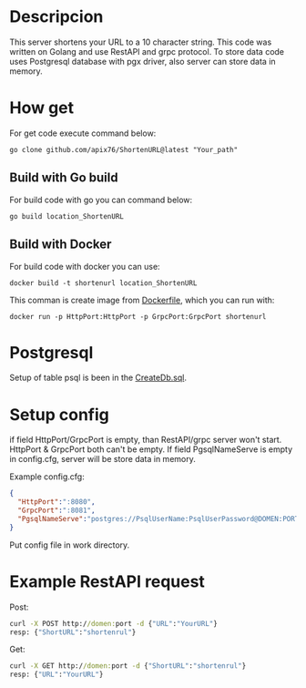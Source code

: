 # Descripcion 
This server shortens your URL to a 10 character string. This code was written on Golang and use RestAPI and grpc protocol. To store data code uses Postgresql database with pgx driver, also server can store data in memory.

# How get 

For get code execute command below:
```
go clone github.com/apix76/ShortenURL@latest "Your_path"
```
## Build with Go build
For build code with go you can command below:
```
go build location_ShortenURL
```

## Build with Docker  

For build code with docker you can use:
```
docker build -t shortenurl location_ShortenURL
```

This comman is create image from [Dockerfile](https://github.com/apix76/ShortenURL/blob/main/Dockerfile), which you can run with:
```
docker run -p HttpPort:HttpPort -p GrpcPort:GrpcPort shortenurl
```

# Postgresql
Setup of table psql is been in the [CreateDb.sql](https://github.com/apix76/ShortenURL/blob/main/CreateDb.sql).

# Setup config 

if field HttpPort/GrpcPort is empty, than RestAPI/grpc server won't start.
HttpPort & GrpcPort both can't be empty.
If field PgsqlNameServe is empty in config.cfg, server will be store data in memory.

Example config.cfg:
```json
{
  "HttpPort":":8080",
  "GrpcPort":":8081",
  "PgsqlNameServe":"postgres://PsqlUserName:PsqlUserPassword@DOMEN:PORT/NameYourDb"
}
```

Put config file in work directory.

# Example RestAPI request 
Post:
```cmd
curl -X POST http://domen:port -d {"URL":"YourURL"}
resp: {"ShortURL":"shortenrul"}
```
Get:
```cmd
curl -X GET http://domen:port -d {"ShortURL":"shortenrul"}
resp: {"URL":"YourURL"}
```

